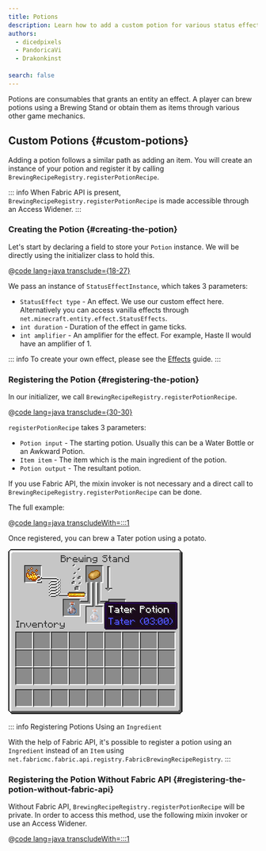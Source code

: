 ```yaml
---
title: Potions
description: Learn how to add a custom potion for various status effects.
authors:
  - dicedpixels
  - PandoricaVi
  - Drakonkinst

search: false
---
```


Potions are consumables that grants an entity an effect. A player can brew potions using a Brewing Stand or obtain them
as items through various other game mechanics.

## Custom Potions {#custom-potions}

Adding a potion follows a similar path as adding an item. You will create an instance of your potion and register it by
calling `BrewingRecipeRegistry.registerPotionRecipe`.

::: info
When Fabric API is present, `BrewingRecipeRegistry.registerPotionRecipe` is made accessible through an Access Widener.
:::

### Creating the Potion {#creating-the-potion}

Let's start by declaring a field to store your `Potion` instance. We will be directly using the initializer class to
hold this.

@[code lang=java transclude={18-27}](@/reference/1.20.4/src/main/java/com/example/docs/potion/FabricDocsReferencePotions.java)

We pass an instance of `StatusEffectInstance`, which takes 3 parameters:

- `StatusEffect type` - An effect. We use our custom effect here. Alternatively you can access vanilla effects
  through `net.minecraft.entity.effect.StatusEffects`.
- `int duration` - Duration of the effect in game ticks.
- `int amplifier` - An amplifier for the effect. For example, Haste II would have an amplifier of 1.

::: info
To create your own effect, please see the [Effects](../entities/effects) guide.
:::

### Registering the Potion {#registering-the-potion}

In our initializer, we call `BrewingRecipeRegistry.registerPotionRecipe`.

@[code lang=java transclude={30-30}](@/reference/1.20.4/src/main/java/com/example/docs/potion/FabricDocsReferencePotions.java)

`registerPotionRecipe` takes 3 parameters:

- `Potion input` - The starting potion. Usually this can be a Water Bottle or an Awkward Potion.
- `Item item` - The item which is the main ingredient of the potion.
- `Potion output` - The resultant potion.

If you use Fabric API, the mixin invoker is not necessary and a direct call
to `BrewingRecipeRegistry.registerPotionRecipe` can be done.

The full example:

@[code lang=java transcludeWith=:::1](@/reference/1.20.4/src/main/java/com/example/docs/potion/FabricDocsReferencePotions.java)

Once registered, you can brew a Tater potion using a potato.

![Effect in player inventory](/assets/develop/tater-potion.png)

::: info Registering Potions Using an `Ingredient`

With the help of Fabric API, it's possible to register a potion using an `Ingredient` instead of an `Item` using `
net.fabricmc.fabric.api.registry.FabricBrewingRecipeRegistry`.
:::

### Registering the Potion Without Fabric API {#registering-the-potion-without-fabric-api}

Without Fabric API, `BrewingRecipeRegistry.registerPotionRecipe` will be private. In order to access this method, use
the following mixin invoker or use an Access Widener.

@[code lang=java transcludeWith=:::1](@/reference/1.20.4/src/main/java/com/example/docs/mixin/potion/BrewingRecipeRegistryInvoker.java)
